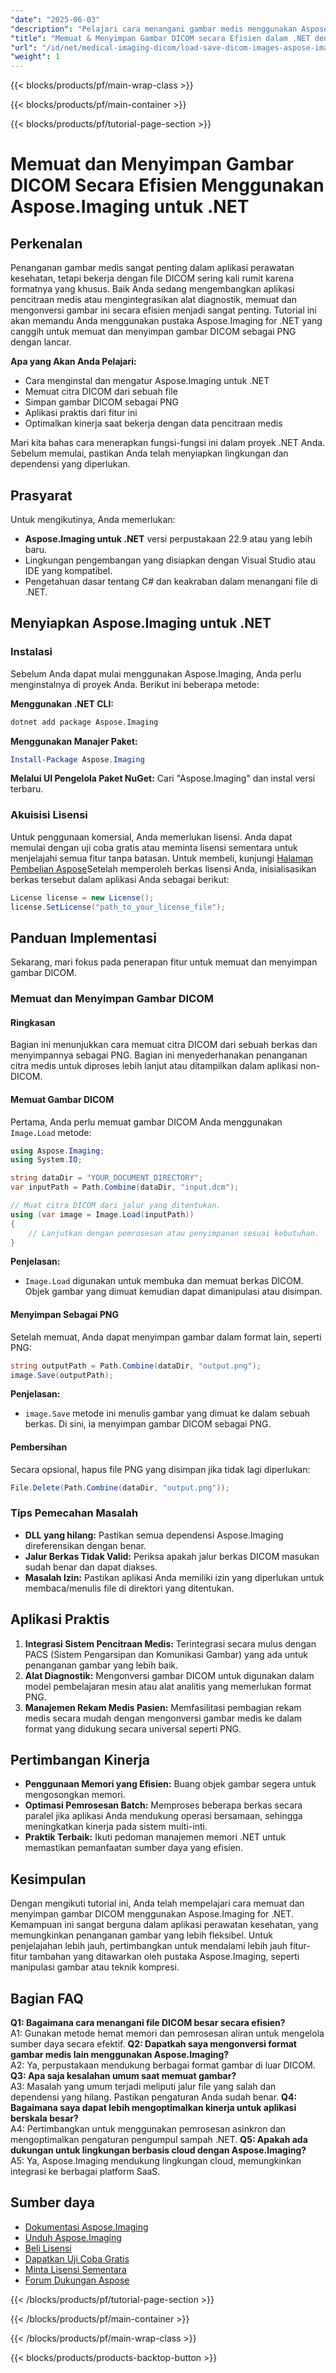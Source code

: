 ```yaml
---
"date": "2025-06-03"
"description": "Pelajari cara menangani gambar medis menggunakan Aspose.Imaging for .NET. Ubah file DICOM menjadi PNG dengan mudah."
"title": "Memuat & Menyimpan Gambar DICOM secara Efisien dalam .NET dengan Pustaka Aspose.Imaging"
"url": "/id/net/medical-imaging-dicom/load-save-dicom-images-aspose-imaging-net/"
"weight": 1
---
```


{{< blocks/products/pf/main-wrap-class >}}

{{< blocks/products/pf/main-container >}}

{{< blocks/products/pf/tutorial-page-section >}}
# Memuat dan Menyimpan Gambar DICOM Secara Efisien Menggunakan Aspose.Imaging untuk .NET

## Perkenalan
Penanganan gambar medis sangat penting dalam aplikasi perawatan kesehatan, tetapi bekerja dengan file DICOM sering kali rumit karena formatnya yang khusus. Baik Anda sedang mengembangkan aplikasi pencitraan medis atau mengintegrasikan alat diagnostik, memuat dan mengonversi gambar ini secara efisien menjadi sangat penting. Tutorial ini akan memandu Anda menggunakan pustaka Aspose.Imaging for .NET yang canggih untuk memuat dan menyimpan gambar DICOM sebagai PNG dengan lancar.

**Apa yang Akan Anda Pelajari:**
- Cara menginstal dan mengatur Aspose.Imaging untuk .NET
- Memuat citra DICOM dari sebuah file
- Simpan gambar DICOM sebagai PNG
- Aplikasi praktis dari fitur ini
- Optimalkan kinerja saat bekerja dengan data pencitraan medis

Mari kita bahas cara menerapkan fungsi-fungsi ini dalam proyek .NET Anda. Sebelum memulai, pastikan Anda telah menyiapkan lingkungan dan dependensi yang diperlukan.

## Prasyarat
Untuk mengikutinya, Anda memerlukan:
- **Aspose.Imaging untuk .NET** versi perpustakaan 22.9 atau yang lebih baru.
- Lingkungan pengembangan yang disiapkan dengan Visual Studio atau IDE yang kompatibel.
- Pengetahuan dasar tentang C# dan keakraban dalam menangani file di .NET.

## Menyiapkan Aspose.Imaging untuk .NET
### Instalasi
Sebelum Anda dapat mulai menggunakan Aspose.Imaging, Anda perlu menginstalnya di proyek Anda. Berikut ini beberapa metode:

**Menggunakan .NET CLI:**
```bash
dotnet add package Aspose.Imaging
```

**Menggunakan Manajer Paket:**
```powershell
Install-Package Aspose.Imaging
```

**Melalui UI Pengelola Paket NuGet:**
Cari "Aspose.Imaging" dan instal versi terbaru.

### Akuisisi Lisensi
Untuk penggunaan komersial, Anda memerlukan lisensi. Anda dapat memulai dengan uji coba gratis atau meminta lisensi sementara untuk menjelajahi semua fitur tanpa batasan. Untuk membeli, kunjungi [Halaman Pembelian Aspose](https://purchase.aspose.com/buy)Setelah memperoleh berkas lisensi Anda, inisialisasikan berkas tersebut dalam aplikasi Anda sebagai berikut:

```csharp
License license = new License();
license.SetLicense("path_to_your_license_file");
```

## Panduan Implementasi
Sekarang, mari fokus pada penerapan fitur untuk memuat dan menyimpan gambar DICOM.
### Memuat dan Menyimpan Gambar DICOM
#### Ringkasan
Bagian ini menunjukkan cara memuat citra DICOM dari sebuah berkas dan menyimpannya sebagai PNG. Bagian ini menyederhanakan penanganan citra medis untuk diproses lebih lanjut atau ditampilkan dalam aplikasi non-DICOM.
#### Memuat Gambar DICOM
Pertama, Anda perlu memuat gambar DICOM Anda menggunakan `Image.Load` metode:

```csharp
using Aspose.Imaging;
using System.IO;

string dataDir = "YOUR_DOCUMENT_DIRECTORY";
var inputPath = Path.Combine(dataDir, "input.dcm");

// Muat citra DICOM dari jalur yang ditentukan.
using (var image = Image.Load(inputPath))
{
    // Lanjutkan dengan pemrosesan atau penyimpanan sesuai kebutuhan.
}
```
**Penjelasan:**  
- `Image.Load` digunakan untuk membuka dan memuat berkas DICOM. Objek gambar yang dimuat kemudian dapat dimanipulasi atau disimpan.
#### Menyimpan Sebagai PNG
Setelah memuat, Anda dapat menyimpan gambar dalam format lain, seperti PNG:

```csharp
string outputPath = Path.Combine(dataDir, "output.png");
image.Save(outputPath);
```
**Penjelasan:**  
- `image.Save` metode ini menulis gambar yang dimuat ke dalam sebuah berkas. Di sini, ia menyimpan gambar DICOM sebagai PNG.
#### Pembersihan
Secara opsional, hapus file PNG yang disimpan jika tidak lagi diperlukan:

```csharp
File.Delete(Path.Combine(dataDir, "output.png"));
```
### Tips Pemecahan Masalah
- **DLL yang hilang:** Pastikan semua dependensi Aspose.Imaging direferensikan dengan benar.
- **Jalur Berkas Tidak Valid:** Periksa apakah jalur berkas DICOM masukan sudah benar dan dapat diakses.
- **Masalah Izin:** Pastikan aplikasi Anda memiliki izin yang diperlukan untuk membaca/menulis file di direktori yang ditentukan.
## Aplikasi Praktis
1. **Integrasi Sistem Pencitraan Medis:** Terintegrasi secara mulus dengan PACS (Sistem Pengarsipan dan Komunikasi Gambar) yang ada untuk penanganan gambar yang lebih baik.
2. **Alat Diagnostik:** Mengonversi gambar DICOM untuk digunakan dalam model pembelajaran mesin atau alat analitis yang memerlukan format PNG.
3. **Manajemen Rekam Medis Pasien:** Memfasilitasi pembagian rekam medis secara mudah dengan mengonversi gambar medis ke dalam format yang didukung secara universal seperti PNG.
## Pertimbangan Kinerja
- **Penggunaan Memori yang Efisien:** Buang objek gambar segera untuk mengosongkan memori.
- **Optimasi Pemrosesan Batch:** Memproses beberapa berkas secara paralel jika aplikasi Anda mendukung operasi bersamaan, sehingga meningkatkan kinerja pada sistem multi-inti.
- **Praktik Terbaik:** Ikuti pedoman manajemen memori .NET untuk memastikan pemanfaatan sumber daya yang efisien.
## Kesimpulan
Dengan mengikuti tutorial ini, Anda telah mempelajari cara memuat dan menyimpan gambar DICOM menggunakan Aspose.Imaging for .NET. Kemampuan ini sangat berguna dalam aplikasi perawatan kesehatan, yang memungkinkan penanganan gambar yang lebih fleksibel.
Untuk penjelajahan lebih jauh, pertimbangkan untuk mendalami lebih jauh fitur-fitur tambahan yang ditawarkan oleh pustaka Aspose.Imaging, seperti manipulasi gambar atau teknik kompresi.
## Bagian FAQ
**Q1: Bagaimana cara menangani file DICOM besar secara efisien?**  
A1: Gunakan metode hemat memori dan pemrosesan aliran untuk mengelola sumber daya secara efektif.
**Q2: Dapatkah saya mengonversi format gambar medis lain menggunakan Aspose.Imaging?**  
A2: Ya, perpustakaan mendukung berbagai format gambar di luar DICOM.
**Q3: Apa saja kesalahan umum saat memuat gambar?**  
A3: Masalah yang umum terjadi meliputi jalur file yang salah dan dependensi yang hilang. Pastikan pengaturan Anda sudah benar.
**Q4: Bagaimana saya dapat lebih mengoptimalkan kinerja untuk aplikasi berskala besar?**  
A4: Pertimbangkan untuk menggunakan pemrosesan asinkron dan mengoptimalkan pengaturan pengumpul sampah .NET.
**Q5: Apakah ada dukungan untuk lingkungan berbasis cloud dengan Aspose.Imaging?**  
A5: Ya, Aspose.Imaging mendukung lingkungan cloud, memungkinkan integrasi ke berbagai platform SaaS.
## Sumber daya
- [Dokumentasi Aspose.Imaging](https://reference.aspose.com/imaging/net/)
- [Unduh Aspose.Imaging](https://releases.aspose.com/imaging/net/)
- [Beli Lisensi](https://purchase.aspose.com/buy)
- [Dapatkan Uji Coba Gratis](https://releases.aspose.com/imaging/net/)
- [Minta Lisensi Sementara](https://purchase.aspose.com/temporary-license/)
- [Forum Dukungan Aspose](https://forum.aspose.com/c/imaging/10)

{{< /blocks/products/pf/tutorial-page-section >}}

{{< /blocks/products/pf/main-container >}}

{{< /blocks/products/pf/main-wrap-class >}}

{{< blocks/products/products-backtop-button >}}